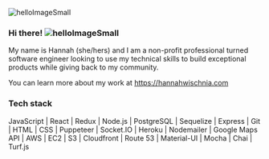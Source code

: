 ![helloImageSmall](https://user-images.githubusercontent.com/76498844/125205124-62e9a700-e246-11eb-9bd5-cf06f98f6703.png)
### Hi there! ![helloImageSmall](https://user-images.githubusercontent.com/76498844/125205091-2322bf80-e246-11eb-8a93-e3663b85015d.png)

My name is Hannah (she/hers) and I am a non-profit professional turned software engineer looking to use my technical skills to build exceptional products while giving back to my community.

You can learn more about my work at https://hannahwischnia.com

### Tech stack

JavaScript | React | Redux | Node.js | PostgreSQL | Sequelize | Express | Git | HTML | CSS | Puppeteer | Socket.IO | Heroku | Nodemailer | Google Maps API | AWS | EC2 | S3 | Cloudfront | Route 53 | Material-UI | Mocha | Chai | Turf.js
